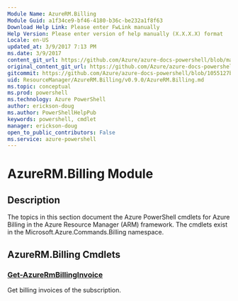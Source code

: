 ```yaml
---
Module Name: AzureRM.Billing
Module Guid: a1f34ce9-bf46-4180-b36c-be232a1f8f63
Download Help Link: Please enter FwLink manually
Help Version: Please enter version of help manually (X.X.X.X) format
Locale: en-US
updated_at: 3/9/2017 7:13 PM
ms.date: 3/9/2017
content_git_url: https://github.com/Azure/azure-docs-powershell/blob/master/azureps-cmdlets-docs/ResourceManager/AzureRM.Billing/v0.9.0/AzureRM.Billing.md
original_content_git_url: https://github.com/Azure/azure-docs-powershell/blob/master/azureps-cmdlets-docs/ResourceManager/AzureRM.Billing/v0.9.0/AzureRM.Billing.md
gitcommit: https://github.com/Azure/azure-docs-powershell/blob/1055127bd782c363dce4dedee3a27c6e0d9854c2/azureps-cmdlets-docs/ResourceManager/AzureRM.Billing/v0.9.0/AzureRM.Billing.md
uid: ResourceManager/AzureRM.Billing/v0.9.0/AzureRM.Billing.md
ms.topic: conceptual
ms.prod: powershell
ms.technology: Azure PowerShell
author: erickson-doug
ms.author: PowerShellHelpPub
keywords: powershell, cmdlet
manager: erickson-doug
open_to_public_contributors: False
ms.service: azure-powershell
---
```


# AzureRM.Billing Module
## Description
The topics in this section document the Azure PowerShell cmdlets for Azure Billing in the Azure Resource Manager (ARM) framework. The cmdlets exist in the Microsoft.Azure.Commands.Billing namespace.

## AzureRM.Billing Cmdlets
### [Get-AzureRmBillingInvoice](Get-AzureRmBillingInvoice.md)
Get billing invoices of the subscription.

